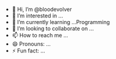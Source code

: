 - 👋 Hi, I’m @bloodevolver
- 👀 I’m interested in ...
- 🌱 I’m currently learning ...Programming
- 💞️ I’m looking to collaborate on ...
- 📫 How to reach me ...
- 😄 Pronouns: ...
- ⚡ Fun fact: ...

<!---
bloodevolve/bloodevolve is a ✨ special ✨ repository because its `README.md` (this file) appears on your GitHub profile.
You can click the Preview link to take a look at your changes.
--->
